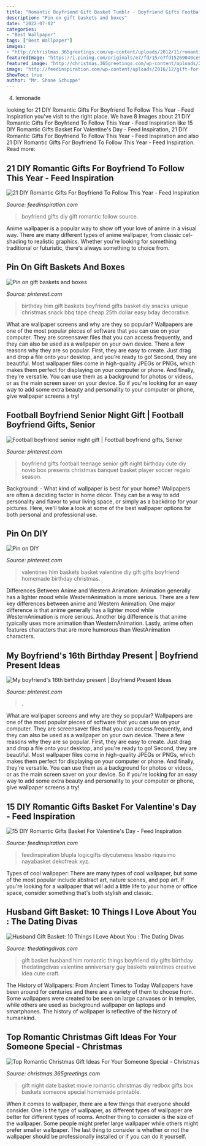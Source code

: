 ```yaml
---
title: "Romantic Boyfriend Gift Basket Tumblr - Boyfriend Gifts Football Teenage Senior Gift Night Birthday Cute Diy Novio Box Presents Christmas Banquet Basket Player Soccer Regalo Season"
description: "Pin on gift baskets and boxes"
date: "2022-07-02"
categories:
- "Best Wallpaper"
tags: ["Best Wallpaper"]
images:
- "http://christmas.365greetings.com/wp-content/uploads/2012/11/romantic-christmas-gift-ideas-06.jpg"
featuredImage: "https://i.pinimg.com/originals/e7/fd/15/e7fd15269040ce98afab45bcf3cf52bf.jpg"
featured_image: "http://christmas.365greetings.com/wp-content/uploads/2012/11/romantic-christmas-gift-ideas-06.jpg"
image: "http://feedinspiration.com/wp-content/uploads/2016/12/gift-for-my-boyfriend-of-3-years.jpg"
ShowToc: true
author: "Mr. Shane Schuppe"
---
```



4. lemonade 

	

		
looking for 21 DIY Romantic Gifts For Boyfriend To Follow This Year - Feed Inspiration you've visit to the right place. We have 8 Images about 21 DIY Romantic Gifts For Boyfriend To Follow This Year - Feed Inspiration like 15 DIY Romantic Gifts Basket For Valentine&#039;s Day - Feed Inspiration, 21 DIY Romantic Gifts For Boyfriend To Follow This Year - Feed Inspiration and also 21 DIY Romantic Gifts For Boyfriend To Follow This Year - Feed Inspiration. Read more:
		
    
## 21 DIY Romantic Gifts For Boyfriend To Follow This Year - Feed Inspiration

<img loading=lazy src="http://feedinspiration.com/wp-content/uploads/2016/12/gift-for-my-boyfriend-of-3-years.jpg" onerror="this.onerror=null;this.src='https://tse1.mm.bing.net/th?id=OIP.kRzQYl9xIrRK77CTCFgXiwHaJ3&amp;pid=15.1';" alt="21 DIY Romantic Gifts For Boyfriend To Follow This Year - Feed Inspiration">

_Source: feedinspiration.com_

>boyfriend gifts diy gift romantic follow source. 

	

Anime wallpaper is a popular way to show off your love of anime in a visual way. There are many different types of anime wallpaper, from classic cel-shading to realistic graphics. Whether you're looking for something traditional or futuristic, there's always something to choice from.

    
## Pin On Gift Baskets And Boxes

<img loading=lazy src="https://i.pinimg.com/736x/e2/d4/93/e2d4930406dc3b84b8e6e7039a7678b7.jpg" onerror="this.onerror=null;this.src='https://tse2.mm.bing.net/th?id=OIP.Oe3cukpxMrlabkibeWJfOwHaJ3&amp;pid=15.1';" alt="Pin on gift baskets and boxes">

_Source: pinterest.com_

>birthday him gift baskets boyfriend gifts basket diy snacks unique christmas snack bbq tape cheap 25th dollar easy bday decorative. 

	

What are wallpaper screens and why are they so popular?
Wallpapers are one of the most popular pieces of software that you can use on your computer. They are screensaver files that you can access frequently, and they can also be used as a wallpaper on your own device. There a few reasons why they are so popular. First, they are easy to create. Just drag and drop a file onto your desktop, and you're ready to go! Second, they are beautiful. Most wallpaper files come in high-quality JPEGs or PNGs, which makes them perfect for displaying on your computer or phone. And finally, they're versatile. You can use them as a background for photos or videos, or as the main screen saver on your device. So if you're looking for an easy way to add some extra beauty and personality to your computer or phone, give wallpaper screens a try!

    
## Football Boyfriend Senior Night Gift | Football Boyfriend Gifts, Senior

<img loading=lazy src="https://i.pinimg.com/originals/e7/fd/15/e7fd15269040ce98afab45bcf3cf52bf.jpg" onerror="this.onerror=null;this.src='https://tse3.mm.bing.net/th?id=OIP.152RdzrdPc9TC-qUNWTBQgHaJ4&amp;pid=15.1';" alt="Football boyfriend senior night gift | Football boyfriend gifts, Senior">

_Source: pinterest.com_

>boyfriend gifts football teenage senior gift night birthday cute diy novio box presents christmas banquet basket player soccer regalo season. 

	

Background: - What kind of wallpaper is best for your home?
Wallpapers are often a deciding factor in home décor. They can be a way to add personality and flavor to your living space, or simply as a backdrop for your pictures. Here, we'll take a look at some of the best wallpaper options for both personal and professional use.

    
## Pin On DIY

<img loading=lazy src="https://i.pinimg.com/736x/bc/4c/4c/bc4c4c27cf4fadd4e0999563ef8163d9--valentines-baskets-for-him-diy-presents.jpg" onerror="this.onerror=null;this.src='https://tse2.mm.bing.net/th?id=OIP.wLVQmFYd5-Beb1UlNWU8ggDYEg&amp;pid=15.1';" alt="Pin on DIY">

_Source: pinterest.com_

>valentines him baskets basket valentine diy gift gifts boyfriend homemade birthday christmas. 

	

Differences Between Anime and Western Animation: Animation generally has a lighter mood while WesternAnimation is more serious.
There are a few key differences between anime and Western Animation. One major difference is that anime generally has a lighter mood while WesternAnimation is more serious. Another big difference is that anime typically uses more animation than WesternAnimation. Lastly, anime often features characters that are more humorous than WestAnimation characters.

    
## My Boyfriend&#039;s 16th Birthday Present | Boyfriend Present Ideas

<img loading=lazy src="https://i.pinimg.com/736x/cd/4d/2a/cd4d2a0bc85fd94b42283ea43f6e1d75--boyfriend-stuff-boyfriend-ideas.jpg?b=t" onerror="this.onerror=null;this.src='https://tse2.mm.bing.net/th?id=OIP.d5x6RCUXxzby6yOUUinU0AHaJ3&amp;pid=15.1';" alt="My boyfriend&#039;s 16th birthday present | Boyfriend Present Ideas">

_Source: pinterest.com_

>. 

	

What are wallpaper screens and why are they so popular?
Wallpapers are one of the most popular pieces of software that you can use on your computer. They are screensaver files that you can access frequently, and they can also be used as a wallpaper on your own device. There a few reasons why they are so popular. First, they are easy to create. Just drag and drop a file onto your desktop, and you're ready to go! Second, they are beautiful. Most wallpaper files come in high-quality JPEGs or PNGs, which makes them perfect for displaying on your computer or phone. And finally, they're versatile. You can use them as a background for photos or videos, or as the main screen saver on your device. So if you're looking for an easy way to add some extra beauty and personality to your computer or phone, give wallpaper screens a try!

    
## 15 DIY Romantic Gifts Basket For Valentine&#039;s Day - Feed Inspiration

<img loading=lazy src="https://www.feedinspiration.com/wp-content/uploads/2017/01/Valentines-Day-gift-basket-for-boyfriend.jpg" onerror="this.onerror=null;this.src='https://tse2.mm.bing.net/th?id=OIP.uAewlCVmQp8x1VdbcWtqEQHaNJ&amp;pid=15.1';" alt="15 DIY Romantic Gifts Basket For Valentine&#039;s Day - Feed Inspiration">

_Source: feedinspiration.com_

>feedinspiration blupla logicgifts diycuteness lessbo riquisimo nayabasket dekofreak xyz. 

	

Types of cool wallpaper:
There are many types of cool wallpaper, but some of the most popular include abstract art, nature scenes, and pop art. If you're looking for a wallpaper that will add a little life to your home or office space, consider something that's both stylish and classic.

    
## Husband Gift Basket: 10 Things I Love About You : The Dating Divas

<img loading=lazy src="http://www.thedatingdivas.com/wp-content/uploads/Husband-Gift-Basket-Plus-Printables.jpg" onerror="this.onerror=null;this.src='https://tse4.mm.bing.net/th?id=OIP.fLX6ZRcwb52YzOBBg7XRGgHaLI&amp;pid=15.1';" alt="Husband Gift Basket: 10 Things I Love About You : The Dating Divas">

_Source: thedatingdivas.com_

>gift basket husband him romantic things boyfriend diy gifts birthday thedatingdivas valentine anniversary guy baskets valentines creative idea cute craft. 

	

The History of Wallpapers: From Ancient Times to Today
Wallpapers have been around for centuries and there are a variety of them to choose from. Some wallpapers were created to be seen on large canvases or in temples, while others are used as background wallpaper on laptops and smartphones. The history of wallpaper is reflective of the history of humankind.

    
## Top Romantic Christmas Gift Ideas For Your Someone Special - Christmas

<img loading=lazy src="http://christmas.365greetings.com/wp-content/uploads/2012/11/romantic-christmas-gift-ideas-06.jpg" onerror="this.onerror=null;this.src='https://tse3.mm.bing.net/th?id=OIP.l31FTn7JIM9ZT_iCvmTRbwHaLC&amp;pid=15.1';" alt="Top Romantic Christmas Gift Ideas For Your Someone Special - Christmas">

_Source: christmas.365greetings.com_

>gift night date basket movie romantic christmas diy redbox gifts box baskets someone special homemade printable. 

	

When it comes to wallpaper, there are a few things that everyone should consider. One is the type of wallpaper, as different types of wallpaper are better for different types of rooms. Another thing to consider is the size of the wallpaper. Some people might prefer large wallpaper while others might prefer smaller wallpaper. The last thing to consider is whether or not the wallpaper should be professionally installed or if you can do it yourself.

